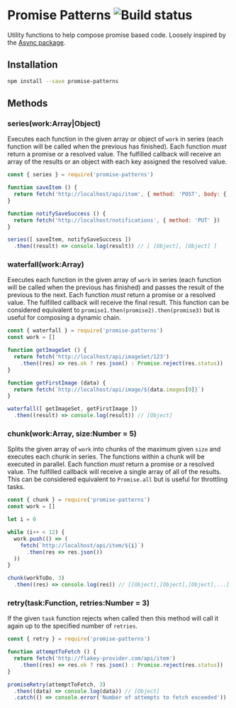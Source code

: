 # Promise Patterns ![Build status](https://api.travis-ci.org/i-like-robots/promise-patterns.png)

Utility functions to help compose promise based code. Loosely inspired by the [Async package](https://github.com/caolan/async).

## Installation

```bash
npm install --save promise-patterns
```

## Methods

### series(work:Array|Object)

Executes each function in the given array or object of `work` in series (each function will be called when the previous has finished). Each function _must_ return a promise or a resolved value. The fulfilled callback will receive an array of the results or an object with each key assigned the resolved value.

```js
const { series } = require('promise-patterns')

function saveItem () {
  return fetch('http://localhost/api/item', { method: 'POST', body: { ... } })
}

function notifySaveSuccess () {
  return fetch('http://localhost/notifications', { method: 'PUT' })
}

series([ saveItem, notifySaveSuccess ])
  .then((result) => console.log(result)) // [ [Object], [Object] ]
```

### waterfall(work:Array)

Executes each function in the given array of `work` in series (each function will be called when the previous has finished) and passes the result of the previous to the next. Each function _must_ return a promise or a resolved value. The fulfilled callback will receive the final result. This function can be considered equivalent to `promise1.then(promise2).then(promise3)` but is useful for composing a dynamic chain.

```js
const { waterfall } = require('promise-patterns')
const work = []

function getImageSet () {
  return fetch('http://localhost/api/imageSet/123')
    .then((res) => res.ok ? res.json() : Promise.reject(res.status))
}

function getFirstImage (data) {
  return fetch(`http://localhost/api/image/${data.images[0]}`)
}

waterfall([ getImageSet, getFirstImage ])
  .then((result) => console.log(result)) // [Object]
```

### chunk(work:Array, size:Number = 5)

Splits the given array of `work` into chunks of the maximum given `size` and executes each chunk in series. The functions within a chunk will be executed in parallel. Each function _must_ return a promise or a resolved value. The fulfilled callback will receive a single array of all of the results. This can be considered equivalent to `Promise.all` but is useful for throttling tasks.

```js
const { chunk } = require('promise-patterns')
const work = []

let i = 0

while (i++ < 12) {
  work.push(() => (
    fetch(`http://localhost/api/item/${i}`)
      .then(res => res.json())
  ))
}

chunk(workToDo, 3)
  .then((res) => console.log(res)) // [[Object],[Object],[Object],...]
```

### retry(task:Function, retries:Number = 3)

If the given `task` function rejects when called then this method will call it again up to the specified number of `retries`.

```js
const { retry } = require('promise-patterns')

function attemptToFetch () {
  return fetch('http://flakey-provider.com/api/item')
    .then((res) => res.ok ? res.json() : Promise.reject(res.status))
}

promiseRetry(attemptToFetch, 3)
  .then((data) => console.log(data)) // [Object]
  .catch(() => console.error('Number of attempts to fetch exceeded'))
```
